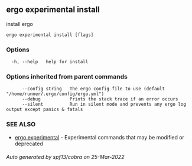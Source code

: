 ## ergo experimental install

install ergo

```
ergo experimental install [flags]
```

### Options

```
  -h, --help   help for install
```

### Options inherited from parent commands

```
      --config string   The ergo config file to use (default "/home/runner/.ergo/config/ergo.yml")
      --debug           Prints the stack trace if an error occurs
      --silent          Run in silent mode and prevents any ergo log output except panics & fatals
```

### SEE ALSO

* [ergo experimental](ergo_experimental.md)	 - Experimental commands that may be modified or deprecated

###### Auto generated by spf13/cobra on 25-Mar-2022
